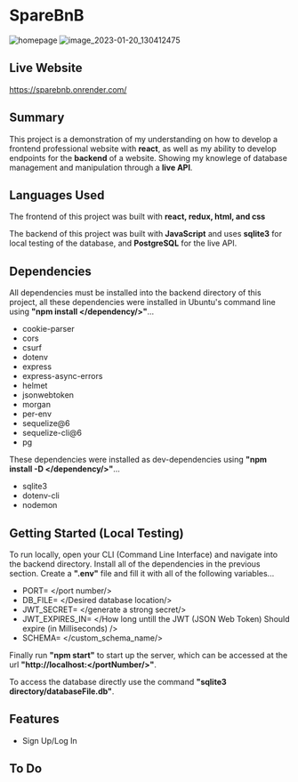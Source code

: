 # SpareBnB

![homepage](https://user-images.githubusercontent.com/106848904/213801860-edde9800-ae0e-4c6c-b368-598f115c20c5.png)
![image_2023-01-20_130412475](https://user-images.githubusercontent.com/106848904/213804882-9692cef2-c60b-4424-8578-41bebe5b947d.png)


## Live Website
https://sparebnb.onrender.com/

## Summary

This project is a demonstration of my understanding on how to develop a frontend professional website with **react**, as well as my ability to develop endpoints for the **backend** of a website. Showing my knowlege of database management and manipulation through a **live API**.

## Languages Used
The frontend of this project was built with **react, redux, html, and css**

The backend of this project was built with **JavaScript** and uses **sqlite3** for  local testing of the database, and **PostgreSQL** for the live API.

## Dependencies

All dependencies must be installed into the backend directory of this project, all these dependencies were installed in Ubuntu's command line using **"npm install </dependency/>"**...

 - cookie-parser
 - cors
 - csurf
 - dotenv
 - express
 - express-async-errors
 - helmet
 - jsonwebtoken
 - morgan
 - per-env
 - sequelize@6
 - sequelize-cli@6
 - pg

These dependencies were installed as dev-dependencies using **"npm install -D </dependency/>"**...

 - sqlite3
 - dotenv-cli
 - nodemon

## Getting Started (Local Testing)

To run locally, open your CLI (Command Line Interface) and navigate into the backend directory. Install all of the dependencies in the previous section. Create a **".env"** file and fill it with all of the following variables...

 - PORT= </port number/>
 - DB_FILE= </Desired database location/>
 - JWT_SECRET= </generate a strong secret/>
 - JWT_EXPIRES_IN= </How long untill the JWT (JSON Web Token) Should expire (in Milliseconds) />
 - SCHEMA= </custom_schema_name/>

Finally run **"npm start"** to start up the server, which can be accessed at the url **"http://localhost:</portNumber/>"**.

To access the database directly use the command **"sqlite3 directory/databaseFile.db"**.

## Features

 - Sign Up/Log In

## To Do

